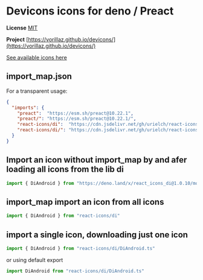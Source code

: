 # Devicons icons for deno / Preact

**License** [MIT](https://github.com/Klarr-Agency/Circum-Icons/blob/main/LICENSE)

**Project** [https://vorillaz.github.io/devicons/](https://vorillaz.github.io/devicons/)

[See available icons here](https://react-icons.deno.dev/di)

## import_map.json

For a transparent usage:

```json
{
  "imports": {
    "preact":  "https://esm.sh/preact@10.22.1",
    "preact/": "https://esm.sh/preact@10.22.1/",
    "react-icons/di":  "https://cdn.jsdelivr.net/gh/urielch/react-icons-di@1.0.10/mod.ts",
    "react-icons/di/": "https://cdn.jsdelivr.net/gh/urielch/react-icons-di@1.0.10/ico/",
  }
}
```

## Import an icon without import_map by and afer loading all icons from the lib di

```ts
import { DiAndroid } from "https://deno.land/x/react_icons_di@1.0.10/mod.ts"
```

## import_map import an icon from all icons

```ts
import { DiAndroid } from "react-icons/di"
```

## import a single icon, downloading just one icon

```ts
import { DiAndroid } from "react-icons/di/DiAndroid.ts"
```

or using default export

```ts
import DiAndroid from "react-icons/di/DiAndroid.ts"
```

